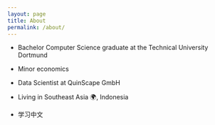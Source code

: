 ```yaml
---
layout: page
title: About
permalink: /about/
---
```

 
* Bachelor Computer Science graduate at the Technical University Dortmund
* Minor economics

* Data Scientist at QuinScape GmbH
* Living in Southeast Asia 🌍, Indonesia
* 学习中文
